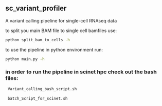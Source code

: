 ## sc_variant_profiler
A variant calling pipeline for single-cell RNAseq data

to split you main BAM file to single cell bamfiles use:
```bash
python split_bam_to_cells -h
```

to use the pipeline in python environment run:

```bash
python main.py -h
```

### in order to run the pipeline in scinet hpc check out the bash files:

```bash
 Variant_calling_bash_script.sh
 
 batch_Script_for_scinet.sh
 ```
